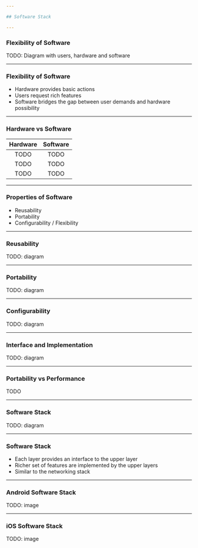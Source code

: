 ```yaml
---

## Software Stack

---
```


### Flexibility of Software

TODO: Diagram with users, hardware and software

----

### Flexibility of Software

* Hardware provides basic actions
* Users request rich features
* Software bridges the gap between user demands and hardware possibility

----

### Hardware vs Software

| Hardware                         | Software                                   |
| :------------------------------: | :----------------------------------------: |
| TODO                             | TODO                                       |
| TODO                             | TODO                                       |
| TODO                             | TODO                                       |

---

### Properties of Software

* Reusability
* Portability
* Configurability / Flexibility

----

### Reusability

TODO: diagram

----

### Portability

TODO: diagram

----

### Configurability

TODO: diagram

---

### Interface and Implementation

TODO: diagram

----

### Portability vs Performance

TODO

---

### Software Stack

TODO: diagram

----

### Software Stack

* Each layer provides an interface to the upper layer
* Richer set of features are implemented by the upper layers
* Similar to the networking stack

----

### Android Software Stack

TODO: image

----

### iOS Software Stack

TODO: image
